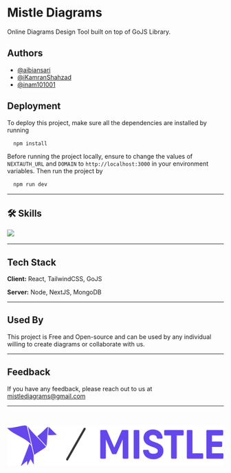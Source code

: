 
# Mistle Diagrams

Online Diagrams Design Tool built on top of GoJS Library. 



## Authors

- [@aibiansari](https://www.github.com/aibiansari)
- [@iKamranShahzad](https://www.github.com/iKamranShahzad)
- [@inam101001](https://www.github.com/inam101001)

## Deployment

To deploy this project, make sure all the dependencies are installed by running

```bash
  npm install
```
Before running the project locally, ensure to change the values of `NEXTAUTH_URL` and `DOMAIN` to `http://localhost:3000` in your environment variables. Then run the project by

```bash
  npm run dev
```

 <hr/>
 
## 🛠 Skills
<img src="https://skillicons.dev/icons?i=react,tailwind,nextjs,nodejs,mongodb,html,css,vscode,figma,git,javascript,typescript,github" />

 <hr/>

## Tech Stack

**Client:** React, TailwindCSS, GoJS

**Server:** Node, NextJS, MongoDB

 <hr/>

## Used By

This project is Free and Open-source and can be used by any individual willing to create diagrams or collaborate with us.

 <hr/>

## Feedback

If you have any feedback, please reach out to us at mistlediagrams@gmail.com

 <hr/>
&nbsp;


![LOGO](/mistle-app/public/logotext.svg)

